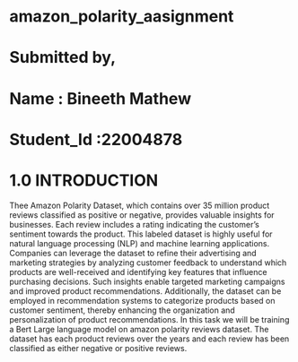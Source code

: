 # amazon_polarity_aasignment
# Submitted by,
# Name : Bineeth Mathew
# Student_Id :22004878
# 1.0 INTRODUCTION
Thee Amazon Polarity Dataset, which contains over 35 million product reviews classified as positive or negative, provides valuable insights for businesses. Each review includes a rating indicating the customer’s sentiment towards the product. This labeled dataset is highly useful for natural language processing (NLP) and machine learning applications. Companies can leverage the dataset to refine their advertising and marketing strategies by analyzing customer feedback to understand which products are well-received and identifying key features that influence purchasing decisions. Such insights enable targeted marketing campaigns and improved product recommendations. Additionally, the dataset can be employed in recommendation systems to categorize products based on customer sentiment, thereby enhancing the organization and personalization of product recommendations. In this task we will be training a Bert Large language model on amazon polarity reviews dataset. The dataset has each product reviews over the years and each review has been classified as either negative or positive reviews.
